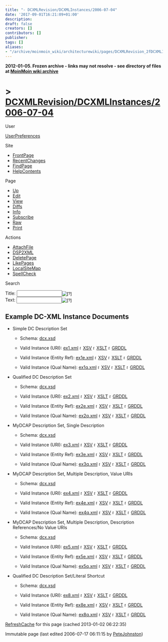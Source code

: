 ```yaml
---
title: "- DCXMLRevision/DCXMLInstances/2006-07-04"
date: '2017-09-01T16:21:09+01:00'
description: 
draft: false
creators: []
contributors: []
publisher: 
tags: []
aliases:
- "/archive/moinmoin_wiki/architecturewiki/pages/DCXMLRevision_2fDCXMLInstances_2f2006_2d07_2d04.html"
---
```


**2012-01-05. Frozen archive - links may not resolve - see directory of files at [MoinMoin wiki archive](/moinmoin-wiki-archive/)**

# > [DCXMLRevision/DCXMLInstances/2006-07-04](http://dublincore.org/architecturewiki/DCXMLRevision_2fDCXMLInstances_2f2006_2d07_2d04?action=fullsearch&value=%2F2006-07-04&literal=1&case=1&context=40 "Click here to do a full-text search for this title")

User

 [UserPreferences](http://dublincore.org/architecturewiki/UserPreferences)
  

Site

- [FrontPage](http://dublincore.org/architecturewiki/FrontPage)
- [RecentChanges](http://dublincore.org/architecturewiki/RecentChanges)
- [FindPage](http://dublincore.org/architecturewiki/FindPage)
- [HelpContents](http://dublincore.org/architecturewiki/HelpContents)

Page

- [Up](http://dublincore.org/architecturewiki/DCXMLRevision_2fDCXMLInstances "Up")
- [Edit](http://dublincore.org/architecturewiki/DCXMLRevision_2fDCXMLInstances_2f2006_2d07_2d04?action=edit "Edit")
- [View](http://dublincore.org/architecturewiki/DCXMLRevision_2fDCXMLInstances_2f2006_2d07_2d04 "View")
- [Diffs](http://dublincore.org/architecturewiki/DCXMLRevision_2fDCXMLInstances_2f2006_2d07_2d04?action=diff "Diffs")
- [Info](http://dublincore.org/architecturewiki/DCXMLRevision_2fDCXMLInstances_2f2006_2d07_2d04?action=info "Info")
- [Subscribe](http://dublincore.org/architecturewiki/DCXMLRevision_2fDCXMLInstances_2f2006_2d07_2d04?action=subscribe "Subscribe")
- [Raw](http://dublincore.org/architecturewiki/DCXMLRevision_2fDCXMLInstances_2f2006_2d07_2d04?action=raw "Raw")
- [Print](http://dublincore.org/architecturewiki/DCXMLRevision_2fDCXMLInstances_2f2006_2d07_2d04?action=print "Print")

Actions

- [AttachFile](http://dublincore.org/architecturewiki/DCXMLRevision_2fDCXMLInstances_2f2006_2d07_2d04?action=AttachFile)
- [DSP2XML](http://dublincore.org/architecturewiki/DCXMLRevision_2fDCXMLInstances_2f2006_2d07_2d04?action=DSP2XML)
- [DeletePage](http://dublincore.org/architecturewiki/DCXMLRevision_2fDCXMLInstances_2f2006_2d07_2d04?action=DeletePage)
- [LikePages](http://dublincore.org/architecturewiki/DCXMLRevision_2fDCXMLInstances_2f2006_2d07_2d04?action=LikePages)
- [LocalSiteMap](http://dublincore.org/architecturewiki/DCXMLRevision_2fDCXMLInstances_2f2006_2d07_2d04?action=LocalSiteMap)
- [SpellCheck](http://dublincore.org/architecturewiki/DCXMLRevision_2fDCXMLInstances_2f2006_2d07_2d04?action=SpellCheck)

Search

<form method="POST" action="/architecturewiki/DCXMLRevision_2fDCXMLInstances_2f2006_2d07_2d04">
<p>
<input name="action" value="inlinesearch" type="hidden">
<input name="context" value="40" type="hidden">
Title: <input name="text_title" size="15" maxlength="50" type="text"><input src="DCXMLRevision_2fDCXMLInstances_2f2006_2d07_2d04_files/moin-search.png" name="button_title" alt="[?]" type="image"><br>Text: <input name="text_full" size="15" maxlength="50" type="text"><input src="DCXMLRevision_2fDCXMLInstances_2f2006_2d07_2d04_files/moin-search.png" name="button_full" alt="[?]" type="image">
</p>
</form>

## Example DC-XML Instance Documents

- Simple DC Description Set

  - Schema: [dcx.xsd](http://dublincore.org/architecturewiki/DCXMLRevision_2fDCXMLBaseSchemas_2f2006_2d07_2d04?action=AttachFile&do=get&target=dcx.xsd)

  - Valid Instance (URI): [ex1.xml](http://dublincore.org/architecturewiki/DCXMLRevision_2fDCXMLInstances_2f2006_2d07_2d04?action=AttachFile&do=get&target=ex1.xml) [<img src="DCXMLRevision_2fDCXMLInstances_2f2006_2d07_2d04_files/moin-www.png" alt="[WWW]" height="11" width="11">XSV](http://www.w3.org/2001/03/webdata/xsv?docAddrs=http%3A%2F%2Fdublincore.org%2Farchitecturewiki%2FDCXMLRevision_2fDCXMLInstances_2f2006-07-04%3Faction%3DAttachFile%26do%3Dget%26target%3Dex1.xml&style=xsl#) [<img src="DCXMLRevision_2fDCXMLInstances_2f2006_2d07_2d04_files/moin-www.png" alt="[WWW]" height="11" width="11">XSLT](http://www.w3.org/2005/08/online_xslt/xslt?xslfile=http%3A%2F%2Fdublincore.org%2Farchitecturewiki%2FDCXMLRevision_2fDCXMLXSLT_2f2006_2d07_2d04%3Faction%3DAttachFile%26do%3Dget%26target%3Ddcx2rdfxml.xsl&xmlfile=http%3A%2F%2Fdublincore.org%2Farchitecturewiki%2FDCXMLRevision_2fDCXMLInstances_2f2006_2d07_2d04%3Faction%3DAttachFile%26do%3Dget%26target%3Dex1.xml&content-type=&submit=transform) [<img src="DCXMLRevision_2fDCXMLInstances_2f2006_2d07_2d04_files/moin-www.png" alt="[WWW]" height="11" width="11">GRDDL](http://librdf.org/parse?language=grddl&uri=http%3A%2F%2Fdublincore.org%2Farchitecturewiki%2FDCXMLRevision_2fDCXMLInstances_2f2006-07-04%3Faction%3DAttachFile%26do%3Dget%26target%3Dex1.xml&style=xsl#)

  - Valid Instance (Entity Ref): [ex1e.xml](http://dublincore.org/architecturewiki/DCXMLRevision_2fDCXMLInstances_2f2006_2d07_2d04?action=AttachFile&do=get&target=ex1e.xml) [<img src="DCXMLRevision_2fDCXMLInstances_2f2006_2d07_2d04_files/moin-www.png" alt="[WWW]" height="11" width="11">XSV](http://www.w3.org/2001/03/webdata/xsv?docAddrs=http%3A%2F%2Fdublincore.org%2Farchitecturewiki%2FDCXMLRevision_2fDCXMLInstances_2f2006-07-04%3Faction%3DAttachFile%26do%3Dget%26target%3Dex1e.xml&style=xsl#) [<img src="DCXMLRevision_2fDCXMLInstances_2f2006_2d07_2d04_files/moin-www.png" alt="[WWW]" height="11" width="11">XSLT](http://www.w3.org/2005/08/online_xslt/xslt?xslfile=http%3A%2F%2Fdublincore.org%2Farchitecturewiki%2FDCXMLRevision_2fDCXMLXSLT_2f2006_2d07_2d04%3Faction%3DAttachFile%26do%3Dget%26target%3Ddcx2rdfxml.xsl&xmlfile=http%3A%2F%2Fdublincore.org%2Farchitecturewiki%2FDCXMLRevision_2fDCXMLInstances_2f2006_2d07_2d04%3Faction%3DAttachFile%26do%3Dget%26target%3Dex1e.xml&content-type=&submit=transform) [<img src="DCXMLRevision_2fDCXMLInstances_2f2006_2d07_2d04_files/moin-www.png" alt="[WWW]" height="11" width="11">GRDDL](http://librdf.org/parse?language=grddl&uri=http%3A%2F%2Fdublincore.org%2Farchitecturewiki%2FDCXMLRevision_2fDCXMLInstances_2f2006-07-04%3Faction%3DAttachFile%26do%3Dget%26target%3Dex1e.xml&style=xsl#)

  - Valid Instance (Qual Name): [ex1q.xml](http://dublincore.org/architecturewiki/DCXMLRevision_2fDCXMLInstances_2f2006_2d07_2d04?action=AttachFile&do=get&target=ex1q.xml) [<img src="DCXMLRevision_2fDCXMLInstances_2f2006_2d07_2d04_files/moin-www.png" alt="[WWW]" height="11" width="11">XSV](http://www.w3.org/2001/03/webdata/xsv?docAddrs=http%3A%2F%2Fdublincore.org%2Farchitecturewiki%2FDCXMLRevision_2fDCXMLInstances_2f2006-07-04%3Faction%3DAttachFile%26do%3Dget%26target%3Dex1q.xml&style=xsl#) [<img src="DCXMLRevision_2fDCXMLInstances_2f2006_2d07_2d04_files/moin-www.png" alt="[WWW]" height="11" width="11">XSLT](http://www.w3.org/2005/08/online_xslt/xslt?xslfile=http%3A%2F%2Fdublincore.org%2Farchitecturewiki%2FDCXMLRevision_2fDCXMLXSLT_2f2006_2d07_2d04%3Faction%3DAttachFile%26do%3Dget%26target%3Ddcx2rdfxml.xsl&xmlfile=http%3A%2F%2Fdublincore.org%2Farchitecturewiki%2FDCXMLRevision_2fDCXMLInstances_2f2006_2d07_2d04%3Faction%3DAttachFile%26do%3Dget%26target%3Dex1q.xml&content-type=&submit=transform) [<img src="DCXMLRevision_2fDCXMLInstances_2f2006_2d07_2d04_files/moin-www.png" alt="[WWW]" height="11" width="11">GRDDL](http://librdf.org/parse?language=grddl&uri=http%3A%2F%2Fdublincore.org%2Farchitecturewiki%2FDCXMLRevision_2fDCXMLInstances_2f2006-07-04%3Faction%3DAttachFile%26do%3Dget%26target%3Dex1q.xml&style=xsl#)

- Qualified DC Description Set

  - Schema: [dcx.xsd](http://dublincore.org/architecturewiki/DCXMLRevision_2fDCXMLBaseSchemas_2f2006_2d07_2d04?action=AttachFile&do=get&target=dcx.xsd)

  - Valid Instance (URI): [ex2.xml](http://dublincore.org/architecturewiki/DCXMLRevision_2fDCXMLInstances_2f2006_2d07_2d04?action=AttachFile&do=get&target=ex2.xml) [<img src="DCXMLRevision_2fDCXMLInstances_2f2006_2d07_2d04_files/moin-www.png" alt="[WWW]" height="11" width="11">XSV](http://www.w3.org/2001/03/webdata/xsv?docAddrs=http%3A%2F%2Fdublincore.org%2Farchitecturewiki%2FDCXMLRevision_2fDCXMLInstances_2f2006-07-04%3Faction%3DAttachFile%26do%3Dget%26target%3Dex2.xml&style=xsl#) [<img src="DCXMLRevision_2fDCXMLInstances_2f2006_2d07_2d04_files/moin-www.png" alt="[WWW]" height="11" width="11">XSLT](http://www.w3.org/2005/08/online_xslt/xslt?xslfile=http%3A%2F%2Fdublincore.org%2Farchitecturewiki%2FDCXMLRevision_2fDCXMLXSLT_2f2006_2d07_2d04%3Faction%3DAttachFile%26do%3Dget%26target%3Ddcx2rdfxml.xsl&xmlfile=http%3A%2F%2Fdublincore.org%2Farchitecturewiki%2FDCXMLRevision_2fDCXMLInstances_2f2006_2d07_2d04%3Faction%3DAttachFile%26do%3Dget%26target%3Dex2.xml&content-type=&submit=transform) [<img src="DCXMLRevision_2fDCXMLInstances_2f2006_2d07_2d04_files/moin-www.png" alt="[WWW]" height="11" width="11">GRDDL](http://librdf.org/parse?language=grddl&uri=http%3A%2F%2Fdublincore.org%2Farchitecturewiki%2FDCXMLRevision_2fDCXMLInstances_2f2006-07-04%3Faction%3DAttachFile%26do%3Dget%26target%3Dex2.xml&style=xsl#)

  - Valid Instance (Entity Ref): [ex2e.xml](http://dublincore.org/architecturewiki/DCXMLRevision_2fDCXMLInstances_2f2006_2d07_2d04?action=AttachFile&do=get&target=ex2e.xml) [<img src="DCXMLRevision_2fDCXMLInstances_2f2006_2d07_2d04_files/moin-www.png" alt="[WWW]" height="11" width="11">XSV](http://www.w3.org/2001/03/webdata/xsv?docAddrs=http%3A%2F%2Fdublincore.org%2Farchitecturewiki%2FDCXMLRevision_2fDCXMLInstances_2f2006-07-04%3Faction%3DAttachFile%26do%3Dget%26target%3Dex2e.xml&style=xsl#) [<img src="DCXMLRevision_2fDCXMLInstances_2f2006_2d07_2d04_files/moin-www.png" alt="[WWW]" height="11" width="11">XSLT](http://www.w3.org/2005/08/online_xslt/xslt?xslfile=http%3A%2F%2Fdublincore.org%2Farchitecturewiki%2FDCXMLRevision_2fDCXMLXSLT_2f2006_2d07_2d04%3Faction%3DAttachFile%26do%3Dget%26target%3Ddcx2rdfxml.xsl&xmlfile=http%3A%2F%2Fdublincore.org%2Farchitecturewiki%2FDCXMLRevision_2fDCXMLInstances_2f2006_2d07_2d04%3Faction%3DAttachFile%26do%3Dget%26target%3Dex2e.xml&content-type=&submit=transform) [<img src="DCXMLRevision_2fDCXMLInstances_2f2006_2d07_2d04_files/moin-www.png" alt="[WWW]" height="11" width="11">GRDDL](http://librdf.org/parse?language=grddl&uri=http%3A%2F%2Fdublincore.org%2Farchitecturewiki%2FDCXMLRevision_2fDCXMLInstances_2f2006-07-04%3Faction%3DAttachFile%26do%3Dget%26target%3Dex2e.xml&style=xsl#)

  - Valid Instance (Qual Name): [ex2q.xml](http://dublincore.org/architecturewiki/DCXMLRevision_2fDCXMLInstances_2f2006_2d07_2d04?action=AttachFile&do=get&target=ex2q.xml) [<img src="DCXMLRevision_2fDCXMLInstances_2f2006_2d07_2d04_files/moin-www.png" alt="[WWW]" height="11" width="11">XSV](http://www.w3.org/2001/03/webdata/xsv?docAddrs=http%3A%2F%2Fdublincore.org%2Farchitecturewiki%2FDCXMLRevision_2fDCXMLInstances_2f2006-07-04%3Faction%3DAttachFile%26do%3Dget%26target%3Dex2q.xml&style=xsl#) [<img src="DCXMLRevision_2fDCXMLInstances_2f2006_2d07_2d04_files/moin-www.png" alt="[WWW]" height="11" width="11">XSLT](http://www.w3.org/2005/08/online_xslt/xslt?xslfile=http%3A%2F%2Fdublincore.org%2Farchitecturewiki%2FDCXMLRevision_2fDCXMLXSLT_2f2006_2d07_2d04%3Faction%3DAttachFile%26do%3Dget%26target%3Ddcx2rdfxml.xsl&xmlfile=http%3A%2F%2Fdublincore.org%2Farchitecturewiki%2FDCXMLRevision_2fDCXMLInstances_2f2006_2d07_2d04%3Faction%3DAttachFile%26do%3Dget%26target%3Dex2q.xml&content-type=&submit=transform) [<img src="DCXMLRevision_2fDCXMLInstances_2f2006_2d07_2d04_files/moin-www.png" alt="[WWW]" height="11" width="11">GRDDL](http://librdf.org/parse?language=grddl&uri=http%3A%2F%2Fdublincore.org%2Farchitecturewiki%2FDCXMLRevision_2fDCXMLInstances_2f2006-07-04%3Faction%3DAttachFile%26do%3Dget%26target%3Dex2q.xml&style=xsl#)

- MyDCAP Description Set, Single Description

  - Schema: [dcx.xsd](http://dublincore.org/architecturewiki/DCXMLRevision_2fDCXMLBaseSchemas_2f2006_2d07_2d04?action=AttachFile&do=get&target=dcx.xsd)

  - Valid Instance (URI): [ex3.xml](http://dublincore.org/architecturewiki/DCXMLRevision_2fDCXMLInstances_2f2006_2d07_2d04?action=AttachFile&do=get&target=ex3.xml) [<img src="DCXMLRevision_2fDCXMLInstances_2f2006_2d07_2d04_files/moin-www.png" alt="[WWW]" height="11" width="11">XSV](http://www.w3.org/2001/03/webdata/xsv?docAddrs=http%3A%2F%2Fdublincore.org%2Farchitecturewiki%2FDCXMLRevision_2fDCXMLInstances_2f2006-07-04%3Faction%3DAttachFile%26do%3Dget%26target%3Dex3.xml&style=xsl#) [<img src="DCXMLRevision_2fDCXMLInstances_2f2006_2d07_2d04_files/moin-www.png" alt="[WWW]" height="11" width="11">XSLT](http://www.w3.org/2005/08/online_xslt/xslt?xslfile=http%3A%2F%2Fdublincore.org%2Farchitecturewiki%2FDCXMLRevision_2fDCXMLXSLT_2f2006_2d07_2d04%3Faction%3DAttachFile%26do%3Dget%26target%3Ddcx2rdfxml.xsl&xmlfile=http%3A%2F%2Fdublincore.org%2Farchitecturewiki%2FDCXMLRevision_2fDCXMLInstances_2f2006_2d07_2d04%3Faction%3DAttachFile%26do%3Dget%26target%3Dex3.xml&content-type=&submit=transform) [<img src="DCXMLRevision_2fDCXMLInstances_2f2006_2d07_2d04_files/moin-www.png" alt="[WWW]" height="11" width="11">GRDDL](http://librdf.org/parse?language=grddl&uri=http%3A%2F%2Fdublincore.org%2Farchitecturewiki%2FDCXMLRevision_2fDCXMLInstances_2f2006-07-04%3Faction%3DAttachFile%26do%3Dget%26target%3Dex3.xml&style=xsl#)

  - Valid Instance (Entity Ref): [ex3e.xml](http://dublincore.org/architecturewiki/DCXMLRevision_2fDCXMLInstances_2f2006_2d07_2d04?action=AttachFile&do=get&target=ex3e.xml) [<img src="DCXMLRevision_2fDCXMLInstances_2f2006_2d07_2d04_files/moin-www.png" alt="[WWW]" height="11" width="11">XSV](http://www.w3.org/2001/03/webdata/xsv?docAddrs=http%3A%2F%2Fdublincore.org%2Farchitecturewiki%2FDCXMLRevision_2fDCXMLInstances_2f2006-07-04%3Faction%3DAttachFile%26do%3Dget%26target%3Dex3e.xml&style=xsl#) [<img src="DCXMLRevision_2fDCXMLInstances_2f2006_2d07_2d04_files/moin-www.png" alt="[WWW]" height="11" width="11">XSLT](http://www.w3.org/2005/08/online_xslt/xslt?xslfile=http%3A%2F%2Fdublincore.org%2Farchitecturewiki%2FDCXMLRevision_2fDCXMLXSLT_2f2006_2d07_2d04%3Faction%3DAttachFile%26do%3Dget%26target%3Ddcx2rdfxml.xsl&xmlfile=http%3A%2F%2Fdublincore.org%2Farchitecturewiki%2FDCXMLRevision_2fDCXMLInstances_2f2006_2d07_2d04%3Faction%3DAttachFile%26do%3Dget%26target%3Dex3e.xml&content-type=&submit=transform) [<img src="DCXMLRevision_2fDCXMLInstances_2f2006_2d07_2d04_files/moin-www.png" alt="[WWW]" height="11" width="11">GRDDL](http://librdf.org/parse?language=grddl&uri=http%3A%2F%2Fdublincore.org%2Farchitecturewiki%2FDCXMLRevision_2fDCXMLInstances_2f2006-07-04%3Faction%3DAttachFile%26do%3Dget%26target%3Dex3e.xml&style=xsl#)

  - Valid Instance (Qual Name): [ex3q.xml](http://dublincore.org/architecturewiki/DCXMLRevision_2fDCXMLInstances_2f2006_2d07_2d04?action=AttachFile&do=get&target=ex3q.xml) [<img src="DCXMLRevision_2fDCXMLInstances_2f2006_2d07_2d04_files/moin-www.png" alt="[WWW]" height="11" width="11">XSV](http://www.w3.org/2001/03/webdata/xsv?docAddrs=http%3A%2F%2Fdublincore.org%2Farchitecturewiki%2FDCXMLRevision_2fDCXMLInstances_2f2006-07-04%3Faction%3DAttachFile%26do%3Dget%26target%3Dex3q.xml&style=xsl#) [<img src="DCXMLRevision_2fDCXMLInstances_2f2006_2d07_2d04_files/moin-www.png" alt="[WWW]" height="11" width="11">XSLT](http://www.w3.org/2005/08/online_xslt/xslt?xslfile=http%3A%2F%2Fdublincore.org%2Farchitecturewiki%2FDCXMLRevision_2fDCXMLXSLT_2f2006_2d07_2d04%3Faction%3DAttachFile%26do%3Dget%26target%3Ddcx2rdfxml.xsl&xmlfile=http%3A%2F%2Fdublincore.org%2Farchitecturewiki%2FDCXMLRevision_2fDCXMLInstances_2f2006_2d07_2d04%3Faction%3DAttachFile%26do%3Dget%26target%3Dex3q.xml&content-type=&submit=transform) [<img src="DCXMLRevision_2fDCXMLInstances_2f2006_2d07_2d04_files/moin-www.png" alt="[WWW]" height="11" width="11">GRDDL](http://librdf.org/parse?language=grddl&uri=http%3A%2F%2Fdublincore.org%2Farchitecturewiki%2FDCXMLRevision_2fDCXMLInstances_2f2006-07-04%3Faction%3DAttachFile%26do%3Dget%26target%3Dex3q.xml&style=xsl#)

- MyDCAP Description Set, Multiple Description, Value URIs

  - Schema: [dcx.xsd](http://dublincore.org/architecturewiki/DCXMLRevision_2fDCXMLBaseSchemas_2f2006_2d07_2d04?action=AttachFile&do=get&target=dcx.xsd)

  - Valid Instance (URI): [ex4.xml](http://dublincore.org/architecturewiki/DCXMLRevision_2fDCXMLInstances_2f2006_2d07_2d04?action=AttachFile&do=get&target=ex4.xml) [<img src="DCXMLRevision_2fDCXMLInstances_2f2006_2d07_2d04_files/moin-www.png" alt="[WWW]" height="11" width="11">XSV](http://www.w3.org/2001/03/webdata/xsv?docAddrs=http%3A%2F%2Fdublincore.org%2Farchitecturewiki%2FDCXMLRevision_2fDCXMLInstances_2f2006-07-04%3Faction%3DAttachFile%26do%3Dget%26target%3Dex4.xml&style=xsl#) [<img src="DCXMLRevision_2fDCXMLInstances_2f2006_2d07_2d04_files/moin-www.png" alt="[WWW]" height="11" width="11">XSLT](http://www.w3.org/2005/08/online_xslt/xslt?xslfile=http%3A%2F%2Fdublincore.org%2Farchitecturewiki%2FDCXMLRevision_2fDCXMLXSLT_2f2006_2d07_2d04%3Faction%3DAttachFile%26do%3Dget%26target%3Ddcx2rdfxml.xsl&xmlfile=http%3A%2F%2Fdublincore.org%2Farchitecturewiki%2FDCXMLRevision_2fDCXMLInstances_2f2006_2d07_2d04%3Faction%3DAttachFile%26do%3Dget%26target%3Dex4.xml&content-type=&submit=transform) [<img src="DCXMLRevision_2fDCXMLInstances_2f2006_2d07_2d04_files/moin-www.png" alt="[WWW]" height="11" width="11">GRDDL](http://librdf.org/parse?language=grddl&uri=http%3A%2F%2Fdublincore.org%2Farchitecturewiki%2FDCXMLRevision_2fDCXMLInstances_2f2006-07-04%3Faction%3DAttachFile%26do%3Dget%26target%3Dex4.xml&style=xsl#)

  - Valid Instance (Entity Ref): [ex4e.xml](http://dublincore.org/architecturewiki/DCXMLRevision_2fDCXMLInstances_2f2006_2d07_2d04?action=AttachFile&do=get&target=ex4e.xml) [<img src="DCXMLRevision_2fDCXMLInstances_2f2006_2d07_2d04_files/moin-www.png" alt="[WWW]" height="11" width="11">XSV](http://www.w3.org/2001/03/webdata/xsv?docAddrs=http%3A%2F%2Fdublincore.org%2Farchitecturewiki%2FDCXMLRevision_2fDCXMLInstances_2f2006-07-04%3Faction%3DAttachFile%26do%3Dget%26target%3Dex4e.xml&style=xsl#) [<img src="DCXMLRevision_2fDCXMLInstances_2f2006_2d07_2d04_files/moin-www.png" alt="[WWW]" height="11" width="11">XSLT](http://www.w3.org/2005/08/online_xslt/xslt?xslfile=http%3A%2F%2Fdublincore.org%2Farchitecturewiki%2FDCXMLRevision_2fDCXMLXSLT_2f2006_2d07_2d04%3Faction%3DAttachFile%26do%3Dget%26target%3Ddcx2rdfxml.xsl&xmlfile=http%3A%2F%2Fdublincore.org%2Farchitecturewiki%2FDCXMLRevision_2fDCXMLInstances_2f2006_2d07_2d04%3Faction%3DAttachFile%26do%3Dget%26target%3Dex4e.xml&content-type=&submit=transform) [<img src="DCXMLRevision_2fDCXMLInstances_2f2006_2d07_2d04_files/moin-www.png" alt="[WWW]" height="11" width="11">GRDDL](http://librdf.org/parse?language=grddl&uri=http%3A%2F%2Fdublincore.org%2Farchitecturewiki%2FDCXMLRevision_2fDCXMLInstances_2f2006-07-04%3Faction%3DAttachFile%26do%3Dget%26target%3Dex4e.xml&style=xsl#)

  - Valid Instance (Qual Name): [ex4q.xml](http://dublincore.org/architecturewiki/DCXMLRevision_2fDCXMLInstances_2f2006_2d07_2d04?action=AttachFile&do=get&target=ex4q.xml) [<img src="DCXMLRevision_2fDCXMLInstances_2f2006_2d07_2d04_files/moin-www.png" alt="[WWW]" height="11" width="11">XSV](http://www.w3.org/2001/03/webdata/xsv?docAddrs=http%3A%2F%2Fdublincore.org%2Farchitecturewiki%2FDCXMLRevision_2fDCXMLInstances_2f2006-07-04%3Faction%3DAttachFile%26do%3Dget%26target%3Dex4q.xml&style=xsl#) [<img src="DCXMLRevision_2fDCXMLInstances_2f2006_2d07_2d04_files/moin-www.png" alt="[WWW]" height="11" width="11">XSLT](http://www.w3.org/2005/08/online_xslt/xslt?xslfile=http%3A%2F%2Fdublincore.org%2Farchitecturewiki%2FDCXMLRevision_2fDCXMLXSLT_2f2006_2d07_2d04%3Faction%3DAttachFile%26do%3Dget%26target%3Ddcx2rdfxml.xsl&xmlfile=http%3A%2F%2Fdublincore.org%2Farchitecturewiki%2FDCXMLRevision_2fDCXMLInstances_2f2006_2d07_2d04%3Faction%3DAttachFile%26do%3Dget%26target%3Dex4q.xml&content-type=&submit=transform) [<img src="DCXMLRevision_2fDCXMLInstances_2f2006_2d07_2d04_files/moin-www.png" alt="[WWW]" height="11" width="11">GRDDL](http://librdf.org/parse?language=grddl&uri=http%3A%2F%2Fdublincore.org%2Farchitecturewiki%2FDCXMLRevision_2fDCXMLInstances_2f2006-07-04%3Faction%3DAttachFile%26do%3Dget%26target%3Dex4q.xml&style=xsl#)

- MyDCAP Description Set, Multiple Description, Description References/No Value URIs

  - Schema: [dcx.xsd](http://dublincore.org/architecturewiki/DCXMLRevision_2fDCXMLBaseSchemas_2f2006_2d07_2d04?action=AttachFile&do=get&target=dcx.xsd)

  - Valid Instance (URI): [ex5.xml](http://dublincore.org/architecturewiki/DCXMLRevision_2fDCXMLInstances_2f2006_2d07_2d04?action=AttachFile&do=get&target=ex5.xml) [<img src="DCXMLRevision_2fDCXMLInstances_2f2006_2d07_2d04_files/moin-www.png" alt="[WWW]" height="11" width="11">XSV](http://www.w3.org/2001/03/webdata/xsv?docAddrs=http%3A%2F%2Fdublincore.org%2Farchitecturewiki%2FDCXMLRevision_2fDCXMLInstances_2f2006-07-04%3Faction%3DAttachFile%26do%3Dget%26target%3Dex5.xml&style=xsl#) [<img src="DCXMLRevision_2fDCXMLInstances_2f2006_2d07_2d04_files/moin-www.png" alt="[WWW]" height="11" width="11">XSLT](http://www.w3.org/2005/08/online_xslt/xslt?xslfile=http%3A%2F%2Fdublincore.org%2Farchitecturewiki%2FDCXMLRevision_2fDCXMLXSLT_2f2006_2d07_2d04%3Faction%3DAttachFile%26do%3Dget%26target%3Ddcx2rdfxml.xsl&xmlfile=http%3A%2F%2Fdublincore.org%2Farchitecturewiki%2FDCXMLRevision_2fDCXMLInstances_2f2006_2d07_2d04%3Faction%3DAttachFile%26do%3Dget%26target%3Dex5.xml&content-type=&submit=transform) [<img src="DCXMLRevision_2fDCXMLInstances_2f2006_2d07_2d04_files/moin-www.png" alt="[WWW]" height="11" width="11">GRDDL](http://librdf.org/parse?language=grddl&uri=http%3A%2F%2Fdublincore.org%2Farchitecturewiki%2FDCXMLRevision_2fDCXMLInstances_2f2006-07-04%3Faction%3DAttachFile%26do%3Dget%26target%3Dex5.xml&style=xsl#)

  - Valid Instance (Entity Ref): [ex5e.xml](http://dublincore.org/architecturewiki/DCXMLRevision_2fDCXMLInstances_2f2006_2d07_2d04?action=AttachFile&do=get&target=ex5e.xml) [<img src="DCXMLRevision_2fDCXMLInstances_2f2006_2d07_2d04_files/moin-www.png" alt="[WWW]" height="11" width="11">XSV](http://www.w3.org/2001/03/webdata/xsv?docAddrs=http%3A%2F%2Fdublincore.org%2Farchitecturewiki%2FDCXMLRevision_2fDCXMLInstances_2f2006-07-04%3Faction%3DAttachFile%26do%3Dget%26target%3Dex5e.xml&style=xsl#) [<img src="DCXMLRevision_2fDCXMLInstances_2f2006_2d07_2d04_files/moin-www.png" alt="[WWW]" height="11" width="11">XSLT](http://www.w3.org/2005/08/online_xslt/xslt?xslfile=http%3A%2F%2Fdublincore.org%2Farchitecturewiki%2FDCXMLRevision_2fDCXMLXSLT_2f2006_2d07_2d04%3Faction%3DAttachFile%26do%3Dget%26target%3Ddcx2rdfxml.xsl&xmlfile=http%3A%2F%2Fdublincore.org%2Farchitecturewiki%2FDCXMLRevision_2fDCXMLInstances_2f2006_2d07_2d04%3Faction%3DAttachFile%26do%3Dget%26target%3Dex5e.xml&content-type=&submit=transform) [<img src="DCXMLRevision_2fDCXMLInstances_2f2006_2d07_2d04_files/moin-www.png" alt="[WWW]" height="11" width="11">GRDDL](http://librdf.org/parse?language=grddl&uri=http%3A%2F%2Fdublincore.org%2Farchitecturewiki%2FDCXMLRevision_2fDCXMLInstances_2f2006-07-04%3Faction%3DAttachFile%26do%3Dget%26target%3Dex5e.xml&style=xsl#)

  - Valid Instance (Qual Name): [ex5q.xml](http://dublincore.org/architecturewiki/DCXMLRevision_2fDCXMLInstances_2f2006_2d07_2d04?action=AttachFile&do=get&target=ex5q.xml) [<img src="DCXMLRevision_2fDCXMLInstances_2f2006_2d07_2d04_files/moin-www.png" alt="[WWW]" height="11" width="11">XSV](http://www.w3.org/2001/03/webdata/xsv?docAddrs=http%3A%2F%2Fdublincore.org%2Farchitecturewiki%2FDCXMLRevision_2fDCXMLInstances_2f2006-07-04%3Faction%3DAttachFile%26do%3Dget%26target%3Dex5q.xml&style=xsl#) [<img src="DCXMLRevision_2fDCXMLInstances_2f2006_2d07_2d04_files/moin-www.png" alt="[WWW]" height="11" width="11">XSLT](http://www.w3.org/2005/08/online_xslt/xslt?xslfile=http%3A%2F%2Fdublincore.org%2Farchitecturewiki%2FDCXMLRevision_2fDCXMLXSLT_2f2006_2d07_2d04%3Faction%3DAttachFile%26do%3Dget%26target%3Ddcx2rdfxml.xsl&xmlfile=http%3A%2F%2Fdublincore.org%2Farchitecturewiki%2FDCXMLRevision_2fDCXMLInstances_2f2006_2d07_2d04%3Faction%3DAttachFile%26do%3Dget%26target%3Dex5q.xml&content-type=&submit=transform) [<img src="DCXMLRevision_2fDCXMLInstances_2f2006_2d07_2d04_files/moin-www.png" alt="[WWW]" height="11" width="11">GRDDL](http://librdf.org/parse?language=grddl&uri=http%3A%2F%2Fdublincore.org%2Farchitecturewiki%2FDCXMLRevision_2fDCXMLInstances_2f2006-07-04%3Faction%3DAttachFile%26do%3Dget%26target%3Dex5q.xml&style=xsl#)

- Qualified DC Description Set/Literal Shortcut

  - Schema: [dcx.xsd](http://dublincore.org/architecturewiki/DCXMLRevision_2fDCXMLBaseSchemas_2f2006_2d07_2d04?action=AttachFile&do=get&target=dcx.xsd)

  - Valid Instance (URI): [ex8.xml](http://dublincore.org/architecturewiki/DCXMLRevision_2fDCXMLInstances_2f2006_2d07_2d04?action=AttachFile&do=get&target=ex8.xml) [<img src="DCXMLRevision_2fDCXMLInstances_2f2006_2d07_2d04_files/moin-www.png" alt="[WWW]" height="11" width="11">XSV](http://www.w3.org/2001/03/webdata/xsv?docAddrs=http%3A%2F%2Fdublincore.org%2Farchitecturewiki%2FDCXMLRevision_2fDCXMLInstances_2f2006-07-04%3Faction%3DAttachFile%26do%3Dget%26target%3Dex8.xml&style=xsl#) [<img src="DCXMLRevision_2fDCXMLInstances_2f2006_2d07_2d04_files/moin-www.png" alt="[WWW]" height="11" width="11">XSLT](http://www.w3.org/2005/08/online_xslt/xslt?xslfile=http%3A%2F%2Fdublincore.org%2Farchitecturewiki%2FDCXMLRevision_2fDCXMLXSLT_2f2006_2d07_2d04%3Faction%3DAttachFile%26do%3Dget%26target%3Ddcx2rdfxml.xsl&xmlfile=http%3A%2F%2Fdublincore.org%2Farchitecturewiki%2FDCXMLRevision_2fDCXMLInstances_2f2006_2d07_2d04%3Faction%3DAttachFile%26do%3Dget%26target%3Dex8.xml&content-type=&submit=transform) [<img src="DCXMLRevision_2fDCXMLInstances_2f2006_2d07_2d04_files/moin-www.png" alt="[WWW]" height="11" width="11">GRDDL](http://librdf.org/parse?language=grddl&uri=http%3A%2F%2Fdublincore.org%2Farchitecturewiki%2FDCXMLRevision_2fDCXMLInstances_2f2006-07-04%3Faction%3DAttachFile%26do%3Dget%26target%3Dex8.xml&style=xsl#)

  - Valid Instance (Entity Ref): [ex8e.xml](http://dublincore.org/architecturewiki/DCXMLRevision_2fDCXMLInstances_2f2006_2d07_2d04?action=AttachFile&do=get&target=ex8e.xml) [<img src="DCXMLRevision_2fDCXMLInstances_2f2006_2d07_2d04_files/moin-www.png" alt="[WWW]" height="11" width="11">XSV](http://www.w3.org/2001/03/webdata/xsv?docAddrs=http%3A%2F%2Fdublincore.org%2Farchitecturewiki%2FDCXMLRevision_2fDCXMLInstances_2f2006-07-04%3Faction%3DAttachFile%26do%3Dget%26target%3Dex8e.xml&style=xsl#) [<img src="DCXMLRevision_2fDCXMLInstances_2f2006_2d07_2d04_files/moin-www.png" alt="[WWW]" height="11" width="11">XSLT](http://www.w3.org/2005/08/online_xslt/xslt?xslfile=http%3A%2F%2Fdublincore.org%2Farchitecturewiki%2FDCXMLRevision_2fDCXMLXSLT_2f2006_2d07_2d04%3Faction%3DAttachFile%26do%3Dget%26target%3Ddcx2rdfxml.xsl&xmlfile=http%3A%2F%2Fdublincore.org%2Farchitecturewiki%2FDCXMLRevision_2fDCXMLInstances_2f2006_2d07_2d04%3Faction%3DAttachFile%26do%3Dget%26target%3Dex8e.xml&content-type=&submit=transform) [<img src="DCXMLRevision_2fDCXMLInstances_2f2006_2d07_2d04_files/moin-www.png" alt="[WWW]" height="11" width="11">GRDDL](http://librdf.org/parse?language=grddl&uri=http%3A%2F%2Fdublincore.org%2Farchitecturewiki%2FDCXMLRevision_2fDCXMLInstances_2f2006-07-04%3Faction%3DAttachFile%26do%3Dget%26target%3Dex8e.xml&style=xsl#)

  - Valid Instance (Qual Name): [ex8q.xml](http://dublincore.org/architecturewiki/DCXMLRevision_2fDCXMLInstances_2f2006_2d07_2d04?action=AttachFile&do=get&target=ex8q.xml) [<img src="DCXMLRevision_2fDCXMLInstances_2f2006_2d07_2d04_files/moin-www.png" alt="[WWW]" height="11" width="11">XSV](http://www.w3.org/2001/03/webdata/xsv?docAddrs=http%3A%2F%2Fdublincore.org%2Farchitecturewiki%2FDCXMLRevision_2fDCXMLInstances_2f2006-07-04%3Faction%3DAttachFile%26do%3Dget%26target%3Dex8q.xml&style=xsl#) [<img src="DCXMLRevision_2fDCXMLInstances_2f2006_2d07_2d04_files/moin-www.png" alt="[WWW]" height="11" width="11">XSLT](http://www.w3.org/2005/08/online_xslt/xslt?xslfile=http%3A%2F%2Fdublincore.org%2Farchitecturewiki%2FDCXMLRevision_2fDCXMLXSLT_2f2006_2d07_2d04%3Faction%3DAttachFile%26do%3Dget%26target%3Ddcx2rdfxml.xsl&xmlfile=http%3A%2F%2Fdublincore.org%2Farchitecturewiki%2FDCXMLRevision_2fDCXMLInstances_2f2006_2d07_2d04%3Faction%3DAttachFile%26do%3Dget%26target%3Dex8q.xml&content-type=&submit=transform) [<img src="DCXMLRevision_2fDCXMLInstances_2f2006_2d07_2d04_files/moin-www.png" alt="[WWW]" height="11" width="11">GRDDL](http://librdf.org/parse?language=grddl&uri=http%3A%2F%2Fdublincore.org%2Farchitecturewiki%2FDCXMLRevision_2fDCXMLInstances_2f2006-07-04%3Faction%3DAttachFile%26do%3Dget%26target%3Dex8q.xml&style=xsl#)

 [RefreshCache](http://dublincore.org/architecturewiki/DCXMLRevision_2fDCXMLInstances_2f2006_2d07_2d04?action=refresh&arena=Page.py&key=DCXMLRevision_2fDCXMLInstances_2f2006_2d07_2d04.text_html) for this page (cached 2013-01-02 06:22:35)  

Immutable page (last edited 2006-07-17 06:11:15 by [PeteJohnston](http://dublincore.org/architecturewiki/PeteJohnston))

